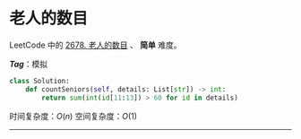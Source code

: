 # 老人的数目

LeetCode 中的 [2678. 老人的数目](https://leetcode.cn/problems/number-of-senior-citizens/) 、 **简单** 难度。

***Tag***：模拟

```Python
class Solution:
    def countSeniors(self, details: List[str]) -> int:
        return sum(int(id[11:13]) > 60 for id in details)
```

时间复杂度：$O(n)$
空间复杂度：$O(1)$

---
